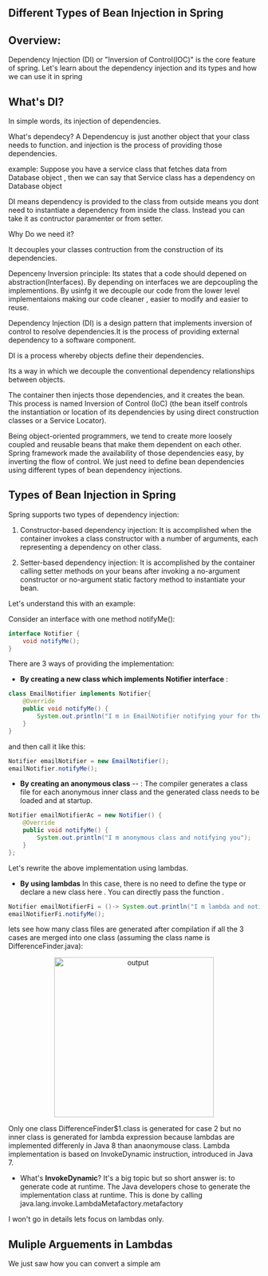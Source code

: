 Different Types of Bean Injection in Spring
-----
Overview:
-----
Dependency Injection (DI) or "Inversion of Control(IOC)" is the core feature of  spring. Let's learn about the dependency injection and its types and how we can use it in spring

What's DI?
-----

In simple words, its injection of dependencies.

What's dependecy?
 A Dependencuy is just another object that your class needs to function. and injection is the process of providing those dependencies.
 
 example: Suppose you have a service class that fetches data from Database object , then we can say that Service class has a dependency on Database object
 
 DI means dependency is provided to the class from outside means you dont need to instantiate a dependency from inside the class. Instead you can take it as contructor paramenter or from setter.
 
 Why Do we need it?
 
 It decouples your classes contruction  from the construction of its dependencies.
 
 Depenceny Inversion principle:
 Its states that a code should depened on abstraction(Interfaces). By depending on interfaces we are depcoupling  the implementions.
 By usinfg it  we decouple our code from the lower level implementaions making our code cleaner , easier to modify and easier to reuse.
 
   

Dependency Injection (DI) is a design pattern that implements inversion of control to resolve dependencies.It is the process of providing external dependency to a software component.

DI is a process whereby objects define their dependencies. 


Its a way in which we decouple the conventional dependency relationships between objects.

The container then injects those dependencies, and it creates the bean. This process is named Inversion of Control (IoC) (the bean itself controls the instantiation or location of its dependencies by using direct construction classes or a Service Locator).

Being object-oriented programmers, we tend to create more loosely coupled and reusable beans that make them dependent on each other.
 Spring framework made the availability of those dependencies easy, by inverting the flow of control. We just need to define bean dependencies using different types of bean dependency injections.



Types of Bean Injection in Spring
-----

Spring supports two types of dependency injection:

1) Constructor-based dependency injection: It is accomplished when the container invokes a class constructor with a number of arguments, each representing a dependency on other class.

2) Setter-based dependency injection: It is accomplished by the container calling setter methods on your beans after invoking a no-argument constructor or no-argument static factory method to instantiate your bean.



Let's understand this with an example:

Consider an interface with one method notifyMe():

```java
interface Notifier {
	void notifyMe();
}
```

There are 3 ways of providing the implementation:
* **By creating a new class which implements Notifier interface** :
```java
class EmailNotifier implements Notifier{
	@Override
	public void notifyMe() {
		System.out.println("I m in EmailNotifier notifying your for the mails");
	}
}
```
and then call it like this:

```java
Notifier emailNotifier = new EmailNotifier();
emailNotifier.notifyMe();
```
	
* **By creating an anonymous class** -- : The compiler generates a class file for each anonymous inner class and the generated class needs to be loaded and at startup.
```java
Notifier emailNotifierAc = new Notifier() {
	@Override
	public void notifyMe() {
		System.out.println("I m anonymous class and notifying you");
	}
};
```
Let's rewrite the above implementation using lambdas.

* **By using lambdas** In this case, there is no need to define the type or declare a new class here . You can directly pass the function .	

```java
Notifier emailNotifierFi = ()-> System.out.println("I m lambda and notifying you");
emailNotifierFi.notifyMe();
```

lets see how many class files are generated after compilation if all the 3 cases are merged into one class (assuming the class name is DifferenceFinder.java):

<p align="center">
  <img src="https://github.com/javatechy/java8/blob/master/src/main/java/javatechy/lambdas/subsitute/output.PNG" alt="output" height="320"/>
</p>

Only one class DifferenceFinder$1.class is generated for case 2 but no inner class is generated for lambda expression because lambdas are implemented differenly in Java 8
than anaonymouse class. Lambda implementation is based on InvokeDynamic instruction, introduced in Java 7.

* What's **InvokeDynamic**?
It's a big topic but so short answer is: to generate code at runtime. The Java developers chose to
 generate the implementation class at runtime. This is done by calling java.lang.invoke.LambdaMetafactory.metafactory

I won't go  in details lets focus on lambdas only.


Muliple Arguements in Lambdas
-----------------------------
We just saw how you can convert a simple am